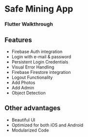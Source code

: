 # Safe Mining App



### Flutter Walkthrough

## Features



* Firebase Auth integration
* Login with e-mail & password
* Persistent Login Credentials
* Visual Error Handling
* Firebase Firestore integration
* Logout Functionality
* Add Photos
* Add Admin
* Object Detection

## Other advantages

* Beautiful UI
* Optimized for both iOS and Android
* Modularized Code
